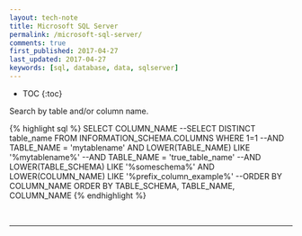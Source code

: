 ```yaml
---
layout: tech-note
title: Microsoft SQL Server
permalink: /microsoft-sql-server/
comments: true
first_published: 2017-04-27
last_updated: 2017-04-27
keywords: [sql, database, data, sqlserver]
---
```


* TOC
{:toc}

Search by table and/or column name.

{% highlight sql %}
SELECT COLUMN_NAME
--SELECT DISTINCT table_name
FROM INFORMATION_SCHEMA.COLUMNS
WHERE 1=1
  --AND TABLE_NAME = 'mytablename'
  AND LOWER(TABLE_NAME) LIKE '%mytablename%'
  --AND TABLE_NAME = 'true_table_name'
  --AND LOWER(TABLE_SCHEMA) LIKE '%someschema%'
  AND LOWER(COLUMN_NAME) LIKE '%prefix_column_example%'
--ORDER BY COLUMN_NAME
ORDER BY TABLE_SCHEMA, TABLE_NAME, COLUMN_NAME
{% endhighlight %}

<br/>

---
